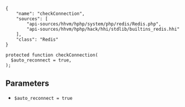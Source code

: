 ``` yamlmeta
{
    "name": "checkConnection",
    "sources": [
        "api-sources/hhvm/hphp/system/php/redis/Redis.php",
        "api-sources/hhvm/hphp/hack/hhi/stdlib/builtins_redis.hhi"
    ],
    "class": "Redis"
}
```




``` Hack
protected function checkConnection(
  $auto_reconnect = true,
);
```




## Parameters




+ ` $auto_reconnect = true `
<!-- HHAPIDOC -->

